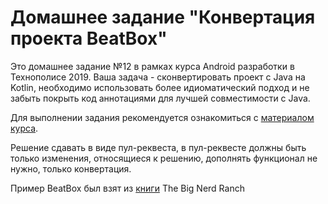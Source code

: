 # Домашнее задание "Конвертация проекта BeatBox"
Это домашнее задание №12 в рамках курса Android разработки в Технополисе 2019. Ваша задача - сконвертировать проект с Java на Kotlin,
необходимо использовать более идиоматический подход и не забыть покрыть код аннотациями для лучшей совместимости с Java.

Для выполнении задания рекомендуется ознакомиться с [материалом курса](https://polis-mail-ru.github.io/2019-android/11_kotlin/).

Решение сдавать в виде пул-реквеста, в пул-реквесте должны быть только изменения, относящиеся к решению, дополнять функционал не нужно, только конвертация.

Пример BeatBox был взят из [книги](https://www.ozon.ru/context/detail/id/141049718/?gclid=CjwKCAjwq-TmBRBdEiwAaO1en8nLA0to0fLDXCY_0omOwGtALGLu37ToV5wp5MnXzh00HWrsxMPMcRoCngcQAvD_BwE) The Big Nerd Ranch
